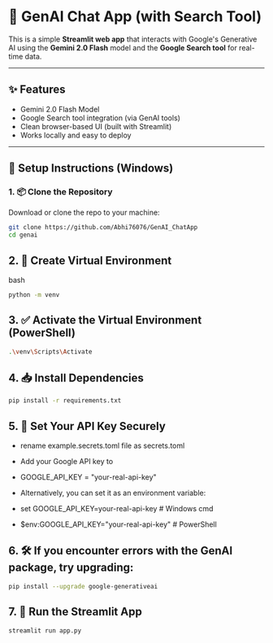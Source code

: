 # 🧠 GenAI Chat App (with Search Tool)

This is a simple **Streamlit web app** that interacts with Google's Generative AI using the **Gemini 2.0 Flash** model and the **Google Search tool** for real-time data.

---

## ✨ Features

- Gemini 2.0 Flash Model  
- Google Search tool integration (via GenAI tools)  
- Clean browser-based UI (built with Streamlit)  
- Works locally and easy to deploy  

---

## 🚀 Setup Instructions (Windows)

### 1. 📦 Clone the Repository

Download or clone the repo to your machine:

```bash
git clone https://github.com/Abhi76076/GenAI_ChatApp
cd genai
```
## 2. 🐍 Create Virtual Environment
bash
```bash
python -m venv
```
## 3. ✅ Activate the Virtual Environment (PowerShell)
```bash
.\venv\Scripts\Activate
```
## 4. 📥 Install Dependencies
```bash
pip install -r requirements.txt
```
## 5. 🔐 Set Your API Key Securely
- rename example.secrets.toml file as secrets.toml
- Add your Google API key to 
- GOOGLE_API_KEY = "your-real-api-key"
- Alternatively, you can set it as an environment variable:

- set GOOGLE_API_KEY=your-real-api-key  # Windows cmd
- $env:GOOGLE_API_KEY="your-real-api-key"  # PowerShell

## 6. 🛠 If you encounter errors with the GenAI package, try upgrading:
```bash
pip install --upgrade google-generativeai
```
## 7. 🧠 Run the Streamlit App
```bash
streamlit run app.py
```
